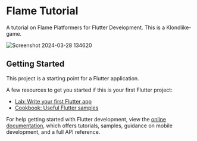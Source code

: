 # Flame Tutorial

A tutorial on Flame Platformers for Flutter Development. This is a Klondlike-game.

![Screenshot 2024-03-28 134620](https://github.com/pandaxin8/flame-tutorial/assets/59786364/7a645543-425d-45e2-aed6-0fa405c36bc4)

## Getting Started

This project is a starting point for a Flutter application.

A few resources to get you started if this is your first Flutter project:

- [Lab: Write your first Flutter app](https://docs.flutter.dev/get-started/codelab)
- [Cookbook: Useful Flutter samples](https://docs.flutter.dev/cookbook)

For help getting started with Flutter development, view the
[online documentation](https://docs.flutter.dev/), which offers tutorials,
samples, guidance on mobile development, and a full API reference.
